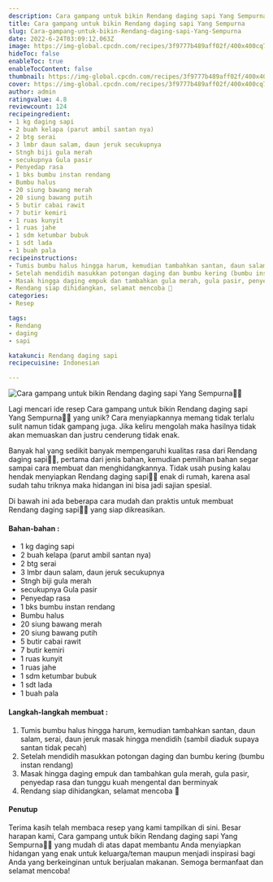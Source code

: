 ```yaml
---
description: Cara gampang untuk bikin Rendang daging sapi Yang Sempurna"
title: Cara gampang untuk bikin Rendang daging sapi Yang Sempurna
slug: Cara-gampang-untuk-bikin-Rendang-daging-sapi-Yang-Sempurna
date: 2022-6-24T03:09:12.063Z
image: https://img-global.cpcdn.com/recipes/3f9777b489aff02f/400x400cq70/photo.jpg
hideToc: false
enableToc: true
enableTocContent: false
thumbnail: https://img-global.cpcdn.com/recipes/3f9777b489aff02f/400x400cq70/photo.jpg
cover: https://img-global.cpcdn.com/recipes/3f9777b489aff02f/400x400cq70/photo.jpg
author: admin
ratingvalue: 4.8
reviewcount: 124
recipeingredient:
- 1 kg daging sapi
- 2 buah kelapa (parut ambil santan nya)
- 2 btg serai
- 3 lmbr daun salam, daun jeruk secukupnya
- Stngh biji gula merah
- secukupnya Gula pasir
- Penyedap rasa
- 1 bks bumbu instan rendang
- Bumbu halus
- 20 siung bawang merah
- 20 siung bawang putih
- 5 butir cabai rawit
- 7 butir kemiri
- 1 ruas kunyit
- 1 ruas jahe
- 1 sdm ketumbar bubuk
- 1 sdt lada
- 1 buah pala
recipeinstructions:
- Tumis bumbu halus hingga harum, kemudian tambahkan santan, daun salam, serai, daun jeruk masak hingga mendidih (sambil diaduk supaya santan tidak pecah)
- Setelah mendidih masukkan potongan daging dan bumbu kering (bumbu instan rendang)
- Masak hingga daging empuk dan tambahkan gula merah, gula pasir, penyedap rasa dan tunggu kuah mengental dan berminyak
- Rendang siap dihidangkan, selamat mencoba 🥰
categories:
- Resep

tags:
- Rendang
- daging
- sapi

katakunci: Rendang daging sapi
recipecuisine: Indonesian

---
```


![Cara gampang untuk bikin Rendang daging sapi Yang Sempurna👩‍🍳](https://img-global.cpcdn.com/recipes/3f9777b489aff02f/400x400cq70/photo.jpg)

Lagi mencari ide resep Cara gampang untuk bikin Rendang daging sapi Yang Sempurna👩‍🍳 yang unik? Cara menyiapkannya memang tidak terlalu sulit namun tidak gampang juga. Jika keliru mengolah maka hasilnya tidak akan memuaskan dan justru cenderung tidak enak.

Banyak hal yang sedikit banyak mempengaruhi kualitas rasa dari Rendang daging sapi👩‍🍳, pertama dari jenis bahan, kemudian pemilihan bahan segar sampai cara membuat dan menghidangkannya. Tidak usah pusing kalau hendak menyiapkan Rendang daging sapi👩‍🍳 enak di rumah, karena asal sudah tahu triknya maka hidangan ini bisa jadi sajian spesial.

Di bawah ini ada beberapa cara mudah dan praktis untuk membuat Rendang daging sapi👩‍🍳 yang siap dikreasikan.

<!--inarticleads1-->

#### Bahan-bahan :

- 1 kg daging sapi
- 2 buah kelapa (parut ambil santan nya)
- 2 btg serai
- 3 lmbr daun salam, daun jeruk secukupnya
- Stngh biji gula merah
- secukupnya Gula pasir
- Penyedap rasa
- 1 bks bumbu instan rendang
- Bumbu halus
- 20 siung bawang merah
- 20 siung bawang putih
- 5 butir cabai rawit
- 7 butir kemiri
- 1 ruas kunyit
- 1 ruas jahe
- 1 sdm ketumbar bubuk
- 1 sdt lada
- 1 buah pala

<!--inarticleads2-->

#### Langkah-langkah membuat :

1. Tumis bumbu halus hingga harum, kemudian tambahkan santan, daun salam, serai, daun jeruk masak hingga mendidih (sambil diaduk supaya santan tidak pecah)
1. Setelah mendidih masukkan potongan daging dan bumbu kering (bumbu instan rendang)
1. Masak hingga daging empuk dan tambahkan gula merah, gula pasir, penyedap rasa dan tunggu kuah mengental dan berminyak
1. Rendang siap dihidangkan, selamat mencoba 🥰

#### Penutup

Terima kasih telah membaca resep yang kami tampilkan di sini. Besar harapan kami, Cara gampang untuk bikin Rendang daging sapi Yang Sempurna👩‍🍳 yang mudah di atas dapat membantu Anda menyiapkan hidangan yang enak untuk keluarga/teman maupun menjadi inspirasi bagi Anda yang berkeinginan untuk berjualan makanan. Semoga bermanfaat dan selamat mencoba!